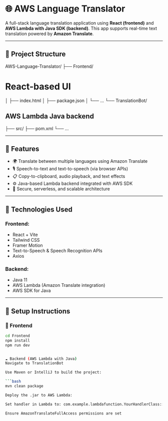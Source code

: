 # 🌐 AWS Language Translator

A full-stack language translation application using **React (frontend)** and **AWS Lambda with Java SDK (backend)**. This app supports real-time text translation powered by **Amazon Translate**.

---

## 📁 Project Structure

AWS-Language-Translator/
├── Frontend/ 
# React-based UI
│ ├── index.html
│ ├── package.json
│ └── ...
└── TranslationBot/ 

## AWS Lambda Java backend
├── src/
├── pom.xml
└── ...



---

## 🚀 Features

- 🌍 Translate between multiple languages using Amazon Translate
- 🎙️ Speech-to-text and text-to-speech (via browser APIs)
- 📋 Copy-to-clipboard, audio playback, and text effects
- ⚙️ Java-based Lambda backend integrated with AWS SDK
- 📡 Secure, serverless, and scalable architecture

---

## 🔧 Technologies Used

### Frontend:
- React + Vite
- Tailwind CSS
- Framer Motion
- Text-to-Speech & Speech Recognition APIs
- Axios

### Backend:
- Java 11
- AWS Lambda (Amazon Translate integration)
- AWS SDK for Java

---

## 🚚 Setup Instructions

### 🔨 Frontend

```bash
cd Frontend
npm install
npm run dev


☁️ Backend (AWS Lambda with Java)
Navigate to TranslationBot

Use Maven or IntelliJ to build the project:

```bash
mvn clean package

Deploy the .jar to AWS Lambda:

Set handler in Lambda to: com.example.lambdafunction.YourHandlerClass::handleRequest

Ensure AmazonTranslateFullAccess permissions are set 
